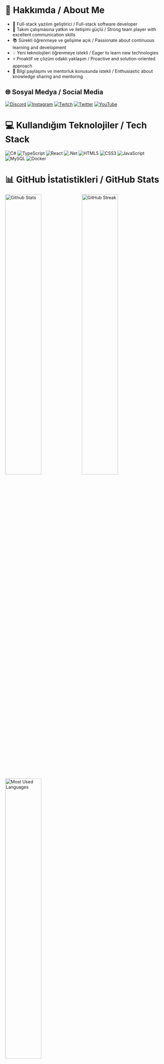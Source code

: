 # 💫 Hakkımda / About Me

- 🚀 Full-stack yazılım geliştirici / Full-stack software developer
- 👥 Takım çalışmasına yatkın ve iletişimi güçlü / Strong team player with excellent communication skills
- 📚 Sürekli öğrenmeye ve gelişime açık / Passionate about continuous learning and development
- 💡 Yeni teknolojileri öğrenmeye istekli / Eager to learn new technologies
- ⚡ Proaktif ve çözüm odaklı yaklaşım / Proactive and solution-oriented approach
- 🤝 Bilgi paylaşımı ve mentorluk konusunda istekli / Enthusiastic about knowledge sharing and mentoring

## 🌐 Sosyal Medya / Social Media
[![Discord](https://img.shields.io/badge/Discord-%237289DA.svg?logo=discord&logoColor=white)](https://discord.gg/y68R7arX) 
[![Instagram](https://img.shields.io/badge/Instagram-%23E4405F.svg?logo=Instagram&logoColor=white)](https://instagram.com/polegut/) 
[![Twitch](https://img.shields.io/badge/Twitch-%239146FF.svg?logo=Twitch&logoColor=white)](https://twitch.tv/polegut) 
[![Twitter](https://img.shields.io/badge/Twitter-%231DA1F2.svg?logo=Twitter&logoColor=white)](https://twitter.com/polegut) 
[![YouTube](https://img.shields.io/badge/YouTube-%23FF0000.svg?logo=YouTube&logoColor=white)](https://youtube.com/channel/UCHrgDXcBzj-zxO_zueRr1rg)

# 💻 Kullandığım Teknolojiler / Tech Stack
![C#](https://img.shields.io/badge/c%23-%23239120.svg?style=for-the-badge&logo=c-sharp&logoColor=white) 
![TypeScript](https://img.shields.io/badge/typescript-%23007ACC.svg?style=for-the-badge&logo=typescript&logoColor=white) 
![React](https://img.shields.io/badge/react-%2320232a.svg?style=for-the-badge&logo=react&logoColor=%2361DAFB)
![.Net](https://img.shields.io/badge/.NET-5C2D91?style=for-the-badge&logo=.net&logoColor=white)
![HTML5](https://img.shields.io/badge/html5-%23E34F26.svg?style=for-the-badge&logo=html5&logoColor=white) 
![CSS3](https://img.shields.io/badge/css3-%231572B6.svg?style=for-the-badge&logo=css3&logoColor=white)
![JavaScript](https://img.shields.io/badge/javascript-%23323330.svg?style=for-the-badge&logo=javascript&logoColor=%23F7DF1E)
![MySQL](https://img.shields.io/badge/mysql-%2300f.svg?style=for-the-badge&logo=mysql&logoColor=white)
![Docker](https://img.shields.io/badge/docker-%230db7ed.svg?style=for-the-badge&logo=docker&logoColor=white)

# 📊 GitHub İstatistikleri / GitHub Stats
<div align-items="center">
  <img src="https://github-readme-stats.vercel.app/api?username=emirdnz&theme=dark&hide_border=true&include_all_commits=true&count_private=true" width="48%" alt="Github Stats"/>
  <img src="https://github-readme-streak-stats.herokuapp.com/?user=emirdnz&theme=dark&hide_border=true" width="48%" alt="GitHub Streak"/>
  <img src="https://github-readme-stats.vercel.app/api/top-langs/?username=emirdnz&theme=dark&hide_border=true&include_all_commits=true&count_private=true&layout=compact" width="48%" alt="Most Used Languages"/>
</div>

## 🚀 Projelerim / My Projects

<table cellpadding="0" cellspacing="0" width="100%">
  <tr>
    <td width="50%" valign="top"
        style="background:linear-gradient(135deg,#232526 0%,#414345 100%);
               border:1px solid #30363d;
               border-radius:20px;
               padding:36px 32px;
               margin:0 8px 36px 0;
               box-shadow:0 6px 32px #00000044;">
      <div style="display:flex; align-items:center; gap:16px; margin-bottom:16px;">
        <img src="https://img.icons8.com/ios-filled/40/ffffff/bus.png" alt="Bus Icon"/>
        <span style="color:#fff;
                     font-size:1.6em;
                     font-weight:900;
                     letter-spacing:1px;
                     font-family:Segoe UI,Arial,sans-serif;">
          BUS-TICKET-SYSTEM-PROJECT
        </span>
      </div>
      <hr style="border:0; border-top:2px solid #fff; margin:8px 0 16px 0;">
      <div style="color:#b3bfc9;
                  font-size:1.13em;
                  margin-bottom:8px;
                  font-weight:500;">
        Otobüs biletlerini çevrimiçi satma, rezervasyonları yönetme ve yolcu bilgilerini takip etme platformu.
      </div>
      <br>
      <div style="color:#b3bfc9;
                  font-size:1.13em;
                  margin-bottom:22px;
                  font-weight:500;">
        Online bus ticket sales, reservation management, and passenger tracking platform.
      </div>
      <div style="margin-bottom:18px; display:flex; gap:6px; flex-wrap:wrap;">
        <img src="https://img.shields.io/badge/React-20232A?style=for-the-badge&logo=react&logoColor=61DAFB"
             alt="React Badge"/>
        <img src="https://img.shields.io/badge/TypeScript-007ACC?style=for-the-badge&logo=typescript&logoColor=white"
             alt="TypeScript Badge"/>
        <img src="https://img.shields.io/badge/.NET-512BD4?style=for-the-badge&logo=dotnet&logoColor=white"
             alt=".NET Badge"/>
        <img src="https://img.shields.io/badge/SQL%20Server-CC2927?style=for-the-badge&logo=microsoft-sql-server&logoColor=white"
             alt="SQL Server Badge"/>
      </div>
      <br>
      <div>
        <span style="background:#21262d;
                     border-radius:8px;
                     padding:6px 16px;
                     color:#7ee787;
                     font-size:1.08em;
                     font-weight:700;
                     letter-spacing:0.5px;">
          📅 30.03.2026
          <span style="color:#b3bfc9;
                       font-size:0.95em;
                       margin-left:8px;">
            | Tahmini Bitiş / Estimated Finish
          </span>
        </span>
        <br>
        <div style="margin-top:12px;">
          <img src="https://img.shields.io/badge/Development-grey?style=flat&logo=github"
               alt="Development Badge" style="margin:3px;"/>
          <img src="https://img.shields.io/badge/Yapım%20Aşamasında-007bff?style=flat&logo=github&logoColor=white"
               alt="Yapım Aşamasında Badge" style="margin:3px;"/>
        </div>
      </div>
    </td>
    <td width="50%" valign="top"
        style="background:linear-gradient(135deg,#232526 0%,#414345 100%);
               border:1px solid #30363d;
               padding:36px 32px;
               margin:0 0 36px 8px;
               box-shadow:0 6px 32px #00000044;">
      <div style="display:flex; align-items:center; gap:16px; margin-bottom:16px;">
        <img src="https://img.icons8.com/ios-filled/40/ffffff/bank.png" alt="bank icon"/>
        <span style="color:#fff;
                     font-size:1.6em;
                     font-weight:900;
                     letter-spacing:1px;
                     font-family:Segoe UI,Arial,sans-serif;">
          BANK-SYSTEM-PROJECT
        </span>
      </div>
      <hr style="border:0; border-top:2px solid #fff; margin:8px 0 16px 0;">
      <div style="color:#b3bfc9;
                  font-size:1.13em;
                  margin-bottom:8px;
                  font-weight:500;">
        Hesap açma, bakiye sorgulama, para yatırma/çekme ve müşteri işlemlerini yöneten temel bankacılık modülü.
      </div>
      <br>
      <div style="color:#b3bfc9;
                  font-size:1.13em;
                  margin-bottom:22px;
                  font-weight:500;">
        Basic banking module for account opening, balance inquiry, deposit/withdrawal, and customer operations.
      </div>
     <br>
        <img src="https://img.shields.io/badge/React-20232A?style=for-the-badge&logo=react&logoColor=61DAFB"
             alt="React Badge"/>
        <img src="https://img.shields.io/badge/TypeScript-007ACC?style=for-the-badge&logo=typescript&logoColor=white"
             alt="TypeScript Badge"/>
        <img src="https://img.shields.io/badge/.NET-512BD4?style=for-the-badge&logo=dotnet&logoColor=white"
             alt=".NET Badge"/>
        <img src="https://img.shields.io/badge/SQL%20Server-CC2927?style=for-the-badge&logo=microsoft-sql-server&logoColor=white"
             alt="SQL Server Badge"/>
      </div>
      <br>
      <div>
        <span style="background:#21262d;
                     border-radius:8px;
                     padding:6px 16px;
                     color:#7ee787;
                     font-size:1.08em;
                     font-weight:700;
                     letter-spacing:0.5px;">
          📅 30.03.2026
          <span style="color:#b3bfc9;
                       font-size:0.95em;
                       margin-left:8px;">
            | Tahmini Bitiş / Estimated Finish
          </span>
        </span>
        <br>
        <div style="margin-top:12px;">
          <img src="https://img.shields.io/badge/Development-grey?style=flat&logo=github"
               alt="Development Badge" style="margin:3px;"/>
          <img src="https://img.shields.io/badge/In%20Progress-007bff?style=flat&logo=github&logoColor=white"
               alt="In Progress Badge" style="margin:3px;"/>
        </div>
      </div>
    </td>
  </tr>
</table>

